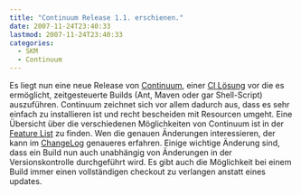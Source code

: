```yaml
---
title: "Continuum Release 1.1. erschienen."
date: 2007-11-24T23:40:33
lastmod: 2007-11-24T23:40:33
categories:
  - SKM
  - Continuum
---
```

Es liegt nun eine neue Release von <a href="http://maven.apache.org/continuum/"  title="Continuum">Continuum</a>, einer <a href="http://de.wikipedia.org/wiki/Kontinuierliche_Integration"  title="Continuous Integration">CI Lösung</a> vor die es ermöglicht, zeitgesteuerte Builds (Ant, Maven oder gar Shell-Script) auszuführen. Continuum zeichnet sich vor allem dadurch aus, dass es sehr einfach zu installieren ist und recht bescheiden mit Resourcen umgeht. Eine Übersicht über die verschiedenen Möglichkeiten von Continuum ist in der <a href="http://maven.apache.org/continuum/features.html"  title="Features">Feature List</a> zu finden. Wen die genauen Änderungen interessieren, der kann im <a href="http://maven.apache.org/continuum/change-log.html"  title="ChangeLog">ChangeLog</a> genaueres erfahren. Einige wichtige Änderung sind, dass ein Build nun auch unabhängig von Änderungen in der Versionskontrolle durchgeführt wird. Es gibt auch die Möglichkeit bei einem Build immer einen vollständigen checkout zu verlangen anstatt eines updates.
